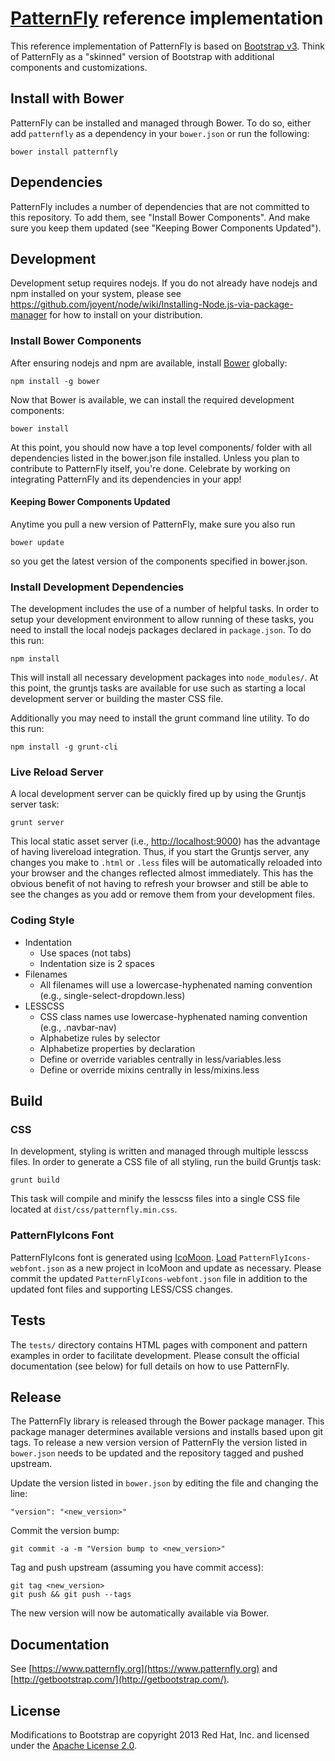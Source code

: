 # [PatternFly](https://www.patternfly.org) reference implementation

This reference implementation of PatternFly is based on [Bootstrap v3](http://getbootstrap.com/).  Think of PatternFly as a "skinned" version of Bootstrap with additional components and customizations.

## Install with Bower

PatternFly can be installed and managed through Bower. To do so, either add `patternfly` as a dependency in your `bower.json` or run the following:

```
bower install patternfly
```

## Dependencies

PatternFly includes a number of dependencies that are not committed to this repository.  To add them, see "Install Bower Components".  And make sure you keep them updated (see "Keeping Bower Components Updated").

## Development

Development setup requires nodejs. If you do not already have nodejs and npm installed on your system, please see https://github.com/joyent/node/wiki/Installing-Node.js-via-package-manager for how to install on your distribution.

### Install Bower Components

After ensuring nodejs and npm are available, install [Bower](http://bower.io/) globally:

    npm install -g bower

Now that Bower is available, we can install the required development components:

    bower install

At this point, you should now have a top level components/ folder with all dependencies listed in the bower.json file installed.  Unless you plan to contribute to PatternFly itself, you're done.  Celebrate by working on integrating PatternFly and its dependencies in your app!

#### Keeping Bower Components Updated

Anytime you pull a new version of PatternFly, make sure you also run

    bower update

so you get the latest version of the components specified in bower.json.

### Install Development Dependencies

The development includes the use of a number of helpful tasks. In order to setup your development environment to allow running of these tasks, you need to install the local nodejs packages declared in `package.json`. To do this run:

    npm install

This will install all necessary development packages into `node_modules/`. At this point, the gruntjs tasks are available for use such as starting a local development server or building the master CSS file.

Additionally you may need to install the grunt command line utility.  To do this run:

    npm install -g grunt-cli

### Live Reload Server

A local development server can be quickly fired up by using the Gruntjs server task:

    grunt server

This local static asset server (i.e., [http://localhost:9000](http://localhost:9000)) has the advantage of having livereload integration. Thus, if you start the Gruntjs server, any changes you make to `.html` or `.less` files will be automatically reloaded into your browser and the changes reflected almost immediately. This has the obvious benefit of not having to refresh your browser and still be able to see the changes as you add or remove them from your development files.

### Coding Style

* Indentation
    * Use spaces (not tabs)
    * Indentation size is 2 spaces
* Filenames
    * All filenames will use a lowercase-hyphenated naming convention (e.g., single-select-dropdown.less)
* LESSCSS
    * CSS class names use lowercase-hyphenated naming convention (e.g., .navbar-nav)
    * Alphabetize rules by selector
    * Alphabetize properties by declaration
    * Define or override variables centrally in less/variables.less
    * Define or override mixins centrally in less/mixins.less

## Build

### CSS

In development, styling is written and managed through multiple lesscss files. In order to generate a CSS file of all styling, run the build Gruntjs task:

    grunt build

This task will compile and minify the lesscss files into a single CSS file located at `dist/css/patternfly.min.css`.

### PatternFlyIcons Font

PatternFlyIcons font is generated using [IcoMoon](http://icomoon.io/app).  [Load](http://icomoon.io/#docs/save-load) `PatternFlyIcons-webfont.json` as a new project in IcoMoon and update as necessary.  Please commit the updated `PatternFlyIcons-webfont.json` file in addition to the updated font files and supporting LESS/CSS changes.

## Tests

The `tests/` directory contains HTML pages with component and pattern examples in order to facilitate development.  Please consult the official documentation (see below) for full details on how to use PatternFly.

## Release

The PatternFly library is released through the Bower package manager. This package manager determines available versions and installs based upon git tags. To release a new version version of PatternFly the version listed in `bower.json` needs to be updated and the repository tagged and pushed upstream. 

Update the version listed in `bower.json` by editing the file and changing the line:

```
"version": "<new_version>"
```

Commit the version bump:

```
git commit -a -m "Version bump to <new_version>"
```

Tag and push upstream (assuming you have commit access):

```
git tag <new_version>
git push && git push --tags
```

The new version will now be automatically available via Bower.

## Documentation

See [https://www.patternfly.org](https://www.patternfly.org) and [http://getbootstrap.com/](http://getbootstrap.com/).

## License

Modifications to Bootstrap are copyright 2013 Red Hat, Inc. and licensed under the [Apache License 2.0](http://www.apache.org/licenses/LICENSE-2.0.html).
